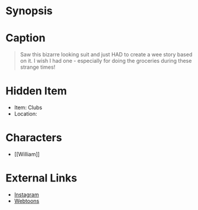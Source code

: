 # Synopsis


# Caption
> Saw this bizarre looking suit and just HAD to create a wee story based on it. I wish I had one - especially for doing the groceries during these strange times!

# Hidden Item
* Item: Clubs
* Location: <spoiler></spoiler>

# Characters
* [[William]]

# External Links
* [Instagram](https://www.instagram.com/p/B7ACc6SDWCx/)
* [Webtoons](https://www.webtoons.com/en/challenge/twistwood-tales/27-the-isolator-suit/viewer?title_no=344740&episode_no=30)